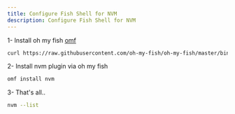 ```yaml
---
title: Configure Fish Shell for NVM
description: Configure Fish Shell for NVM
---
```


1- Install oh my fish [omf](https://github.com/oh-my-fish/oh-my-fish)

```bash
curl https://raw.githubusercontent.com/oh-my-fish/oh-my-fish/master/bin/install | fish
```

2- Install nvm plugin via oh my fish

```bash
omf install nvm
```

3- That's all..

```bash
nvm --list
```
